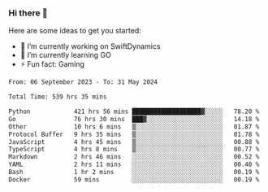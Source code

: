 ### Hi there 👋

Here are some ideas to get you started:

- 🔭 I’m currently working on SwiftDynamics
- 🌱 I’m currently learning GO
-  ⚡ Fun fact: Gaming
  
  <!--
- 👯 I’m looking to collaborate on ...
- 🤔 I’m looking for help with ...
- 💬 Ask me about ...
- 📫 How to reach me: ...
- 😄 Pronouns: ...
-->

<!--START_SECTION:waka-->

```txt
From: 06 September 2023 - To: 31 May 2024

Total Time: 539 hrs 35 mins

Python            421 hrs 56 mins ███████████████████▓░░░░░   78.20 %
Go                76 hrs 30 mins  ███▓░░░░░░░░░░░░░░░░░░░░░   14.18 %
Other             10 hrs 6 mins   ▒░░░░░░░░░░░░░░░░░░░░░░░░   01.87 %
Protocol Buffer   9 hrs 35 mins   ▒░░░░░░░░░░░░░░░░░░░░░░░░   01.78 %
JavaScript        4 hrs 45 mins   ▒░░░░░░░░░░░░░░░░░░░░░░░░   00.88 %
TypeScript        4 hrs 8 mins    ▒░░░░░░░░░░░░░░░░░░░░░░░░   00.77 %
Markdown          2 hrs 46 mins   ░░░░░░░░░░░░░░░░░░░░░░░░░   00.52 %
YAML              2 hrs 11 mins   ░░░░░░░░░░░░░░░░░░░░░░░░░   00.40 %
Bash              1 hr 2 mins     ░░░░░░░░░░░░░░░░░░░░░░░░░   00.19 %
Docker            59 mins         ░░░░░░░░░░░░░░░░░░░░░░░░░   00.19 %
```

<!--END_SECTION:waka-->
